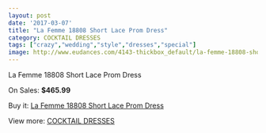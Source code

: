```yaml
---
layout: post
date: '2017-03-07'
title: "La Femme 18808 Short Lace Prom Dress"
category: COCKTAIL DRESSES
tags: ["crazy","wedding","style","dresses","special"]
image: http://www.eudances.com/4143-thickbox_default/la-femme-18808-short-lace-prom-dress.jpg
---
```

La Femme 18808 Short Lace Prom Dress

On Sales: **$465.99**
<a href="https://www.eudances.com/en/cocktail-dresses/1385-la-femme-18808-short-lace-prom-dress.html"><amp-img layout="responsive" width="600" height="600" src="//www.eudances.com/4143-thickbox_default/la-femme-18808-short-lace-prom-dress.jpg" alt="La Femme 18808 Short Lace Prom Dress 0" /></a>
<a href="https://www.eudances.com/en/cocktail-dresses/1385-la-femme-18808-short-lace-prom-dress.html"><amp-img layout="responsive" width="600" height="600" src="//www.eudances.com/4144-thickbox_default/la-femme-18808-short-lace-prom-dress.jpg" alt="La Femme 18808 Short Lace Prom Dress 1" /></a>

Buy it: [La Femme 18808 Short Lace Prom Dress](https://www.eudances.com/en/cocktail-dresses/1385-la-femme-18808-short-lace-prom-dress.html "La Femme 18808 Short Lace Prom Dress")

View more: [COCKTAIL DRESSES](https://www.eudances.com/en/14-cocktail-dresses "COCKTAIL DRESSES")